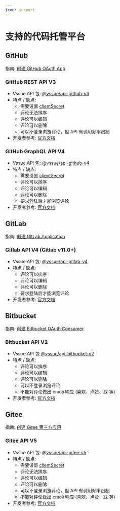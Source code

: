 ```yaml
---
icon: support
---
```


# 支持的代码托管平台

## GitHub

指南: [创建 GitHub OAuth App](./github.md)

### GitHub REST API V3

- Vssue API 包: [@vssue/api-github-v3](https://www.npmjs.com/package/@vssue/api-github-v3)
- 特点 / 缺点:
  - 需要设置 [clientSecret](../options/README.md#clientsecret)
  - 评论无法排序
  - 评论可以编辑
  - 评论可以删除
  - 可以不登录浏览评论，但 API 有调用频率限制
- 开发者参考: [官方文档](https://developer.github.com/v3)

### GitHub GraphQL API V4

- Vssue API 包: [@vssue/api-github-v4](https://www.npmjs.com/package/@vssue/api-github-v4)
- 特点 / 缺点:
  - 需要设置 [clientSecret](../options/README.md#clientsecret)
  - 评论可以排序
  - 评论可以编辑
  - 评论可以删除
  - 要求登陆后才能浏览评论
- 开发者参考: [官方文档](https://developer.github.com/v4)

## GitLab

指南: [创建 GitLab Application](./gitlab.md)

### Gitlab API V4 (Gitlab v11.0+)

- Vssue API 包: [@vssue/api-gitlab-v4](https://www.npmjs.com/package/@vssue/api-gitlab-v4)
- 特点 / 缺点:
  - 评论可以排序
  - 评论可以编辑
  - 评论可以删除
  - 要求登陆后才能浏览评论
- 开发者参考: [官方文档](https://docs.gitlab.com/ce/api)

## Bitbucket

指南: [创建 Bitbucket OAuth Consumer](./bitbucket.md)

### Bitbucket API V2

- Vssue API 包 [@vssue/api-bitbucket-v2](https://www.npmjs.com/package/@vssue/api-bitbucket-v2)
- 特点 / 缺点:
  - 评论可以排序
  - 评论可以编辑
  - 评论可以删除
  - 可以不登录浏览评论
  - 不能对评论做出 emoji 响应 (喜欢、点赞、踩 等)
- 开发者参考: [官方文档](https://developer.atlassian.com/bitbucket/api/2/reference)

## Gitee

指南: [创建 Gitee 第三方应用](./gitee.md)

### Gitee API V5

- Vssue API 包: [@vssue/api-gitee-v5](https://www.npmjs.com/package/@vssue/api-gitee-v5)
- 特点 / 缺点:
  - 需要设置 [clientSecret](../options/README.md#clientsecret)
  - 评论无法排序
  - 评论可以编辑
  - 评论可以删除
  - 可以不登录浏览评论，但 API 有调用频率限制
  - 不能对评论做出 emoji 响应 (喜欢、点赞、踩 等)
- 开发者参考: [官方文档](https://gitee.com/api/v5/swagger)
